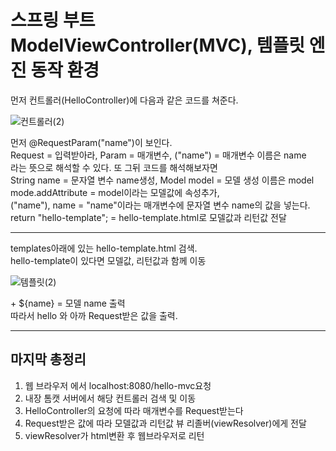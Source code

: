 # 스프링 부트 ModelViewController(MVC), 템플릿 엔진 동작 환경
먼저 컨트롤러(HelloController)에 다음과 같은 코드를 쳐준다.

![컨트롤러(2)](%EC%82%AC%EC%A7%84%20%ED%8F%B4%EB%8D%94%5CHelloController(2).png)

먼저 @RequestParam("name")이 보인다.<br>Request = 입력받아라, Param = 매개변수, ("name") = 매개변수 이름은 name<br>라는 뜻으로 해석할 수 있다. 또 그뒤 코드를 해석해보자면<br>String name = 문자열 변수 name생성, Model model = 모델 생성 이름은 model<br>mode.addAttribute = model이라는 모델값에 속성추가,<br>("name"), name = "name"이라는 매개변수에 문자열 변수 name의 값을 넣는다.<br>return "hello-template"; = hello-template.html로 모델값과 리턴값 전달

---

templates아래에 있는 hello-template.html 검색.<br>hello-template이 있다면 모델값, 리턴값과 함께 이동

![템플릿(2)](%EC%82%AC%EC%A7%84%20%ED%8F%B4%EB%8D%94%5C%ED%85%9C%ED%94%8C%EB%A6%BF(2).png)

\+ ${name} = 모델 name 출력<br>따라서 hello 와 아까 Request받은 값을 출력.

---

## 마지막 총정리

1. 웹 브라우저 에서 localhost:8080/hello-mvc요청
2. 내장 톰캣 서버에서 해당 컨트롤러 검색 및 이동
3. HelloController의 요청에 따라 매개변수를 Request받는다
4. Request받은 값에 따라 모델값과 리턴값 뷰 리졸버(viewResolver)에게 전달
5. viewResolver가 html변환 후 웹브라우저로 리턴